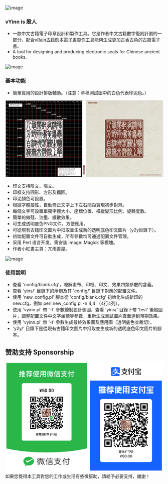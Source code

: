 
![image](https://github.com/shanleiguang/vYinn/blob/main/images/00.png)

### vYinn is 殷人

- 一款中文古籍電子印章設計和製作工具。它是作者中文古籍數字復刻計劃的一部分，配合[vRain古籍刻本電子書製作工具](https://github.com/shanleiguang/vRain)能夠生成更加古香古色的古籍電子書。
- A tool for designing and producing electronic seals for Chinese ancient books.

![image](https://github.com/shanleiguang/vYinn/blob/main/images/02.png)

### 基本功能

- 簡單實用的設計排版輔助。（注意：草稿測試圖中的白色代表印泥色。）

![image](https://github.com/shanleiguang/vYinn/blob/main/images/01.png)

- 印文支持陰文、陽文。
- 印框支持圓形、方形及橢圓。
- 印泥顏色可設置。
- 根據字體屬性，自動修正文字上下左右間距實現初步對齊。
- 每個文字可設置單獨字體大小、座標位置、橫縱變形比例、旋轉度數。
- 簡單的做殘、油墨、擴散效果。
- 可生成透明底色PNG文件，方便應用。
- 可從現有古籍印文圖片中扣取並生成新的透明底色印文圖片（y2y目錄下）。
- 初始配置文件可自動生成，所有參數均可通過配置文件管理。
- 采用 Perl 语言开发，需安装 Image::Magick 等模塊。
- 作者小紅書主頁：兀雨書屋。

![image](https://github.com/shanleiguang/vYinn/blob/main/images/03.png)

### 使用說明

- 查看 'config/blank.cfg'，瞭解畫布、印框、印文、效果四類參數的含義。
- 查看 'yins/' 目錄下的示例及其 'config/' 目錄下對應的配置文件。
- 使用 'new_config.pl' 腳本從 'config/blank.cfg' 初始化生成新印的 new.cfg，例如 perl new_config.pl -n 4,4 （4行4列）。
- 使用 'vyinn.pl' 帶 '-t' 參數繪制設計側圖，查看 'yins/' 目錄下帶 'test' 後綴圖片，調整配置文件中文字坐標等參數，重新生成測試圖片直至達到預期效果。
- 使用 'vyinn.pl' 無 '-t' 參數生成最終效果圖及應用圖（透明底色並裁切）。
- 'y2y/' 目錄下是從現有古籍印文圖片中扣取並生成新的透明底色印文圖片的腳本。

## 赞助支持 Sponsorship
![image](https://github.com/shanleiguang/vRain/blob/main/sponsor_new.png)  
如果您覺得本工具對您的工作或生活有些微幫助，請給予必要支持，謝謝！   
